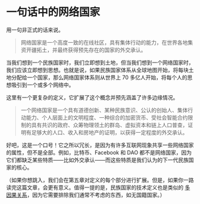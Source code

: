 # 一句话中的网络国家

用一句非正式的话来说。

> 网络国家是一个高度一致的在线社区，具有集体行动的能力，在世界各地集资开疆拓土，并最终获得预先存在的国家的外交承认。

当我们想到一个民族国家时，我们立即想到土地，但当我们想到一个网络国家时，我们应该立即想到思想。也就是说，如果民族国家体系从全球地图开始，将每块土地分配给一个国家，那么网络国家体系则从世界上 70 多亿人开始，将每个人的思想吸引到一个或多个网络中。

这里有一个更复杂的定义，它扩展了这个概念并预先涵盖了许多边缘情况。

> 一个网络国家是一个具有道德创新、某种民族意识、公认的创始人、集体行动能力、个人层面上的文明程度、一种综合的加密货币、受社会智能合约限制的具有共识的政府、众筹物理领土的群岛、虚拟资本和链上人口普查，证明有足够大的人口、收入和房地产的证明，以获得一定程度的外交承认。

好吧，这是一个口号！它之所以冗长，是因为有许多互联网现象共享一些网络国家的属性，但不是全部。例如，比特币、Facebook 和 DAO 都不是网络国家，因为它们都缺乏某些特质——比如外交承认——而这些特质是我们认为的下一代民族国家的核心。

（如果你想跳入，我们会在第五章对定义的每个部分进行扩展。但是，如果你一路读完这篇文章，会更有意义。值得一提的是，民族国家的技术定义也是类似的 [多因果关系](https://archive.ph/weQQ0)，因为它需要排除我们通常不考虑的东西，如无国籍国家。）